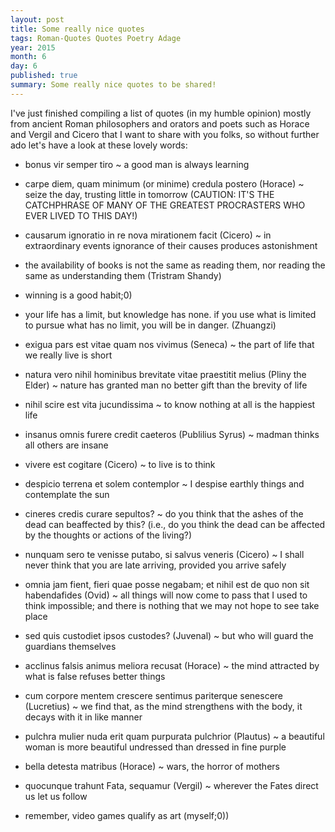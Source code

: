 ```yaml
---
layout: post
title: Some really nice quotes
tags: Roman-Quotes Quotes Poetry Adage
year: 2015
month: 6
day: 6
published: true
summary: Some really nice quotes to be shared!
---
```


I've just finished compiling a list of quotes (in my humble opinion) mostly from ancient Roman philosophers and orators and poets such as Horace and Vergil and Cicero that I want to share with you folks, so without further ado let's have a look at these lovely words:

+ 	bonus vir semper tiro ~ a good man is always learning

+ 	carpe diem, quam minimum (or minime) credula postero (Horace) ~ seize the day, trusting little in tomorrow
(CAUTION: IT'S THE CATCHPHRASE OF MANY OF THE GREATEST PROCRASTERS WHO EVER LIVED TO THIS DAY!)

+ 	causarum ignoratio in re nova mirationem facit (Cicero) ~ in extraordinary events ignorance of their causes produces astonishment

+ 	the availability of books is not the same as reading them, nor reading the same as understanding them (Tristram Shandy)

+ 	winning is a good habit;0)

+ 	your life has a limit, but knowledge has none. if you use what is limited to pursue what has no limit, you will be in danger. (Zhuangzi)

+ 	exigua pars est vitae quam nos vivimus (Seneca) ~ the part of life that we really live is short

+ 	natura vero nihil hominibus brevitate vitae praestitit melius (Pliny the Elder) ~ nature has granted man no better gift than the brevity of life

+ 	nihil scire est vita jucundissima ~ to know nothing at all is the happiest life

+ 	insanus omnis furere credit caeteros (Publilius Syrus) ~ madman thinks all others are insane

+ 	vivere est cogitare (Cicero) ~ to live is to think 

+ 	despicio terrena et solem contemplor ~ I despise earthly things and contemplate the sun

+ 	cineres credis curare sepultos? ~ do you think that the ashes of the dead can beaffected by this? (i.e., do you think the dead can be affected by the thoughts or actions of the living?)

+ 	nunquam sero te venisse putabo, si salvus veneris (Cicero) ~ I shall never think that you are late arriving, provided you arrive safely

+ 	omnia jam fient, fieri quae posse negabam; et nihil est de quo non sit habendafides (Ovid) ~ all things will now come to pass that I used to think impossible; and there is nothing that we may not hope to see take place

+ 	sed quis custodiet ipsos custodes? (Juvenal) ~ but who will guard the guardians themselves

+ 	acclinus falsis animus meliora recusat (Horace) ~ the mind attracted by what is false refuses better things

+ 	cum corpore mentem crescere sentimus pariterque senescere (Lucretius) ~ we find that, as the mind strengthens with the body, it decays with it in like manner

+ 	pulchra mulier nuda erit quam purpurata pulchrior (Plautus) ~ a beautiful woman is more beautiful undressed than dressed in fine purple

+ 	bella detesta matribus (Horace) ~ wars, the horror of mothers

+ 	quocunque trahunt Fata, sequamur (Vergil) ~ wherever the Fates direct us let us follow

+	remember, video games qualify as art (myself;0))
